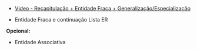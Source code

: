 
* [Video - Recapitulação + Entidade Fraca + Generalização/Especialização](https://www.youtube.com/watch?v=WuOItyxbKQc)

* Entidade Fraca e continuação Lista ER


**Opcional:**

* Entidade Associativa



